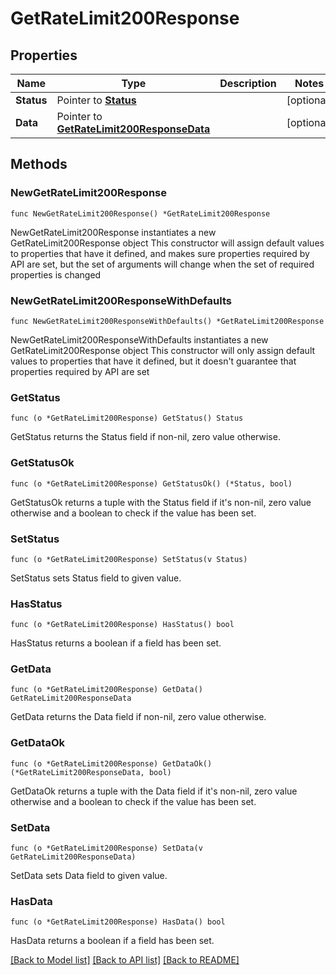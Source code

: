 # GetRateLimit200Response

## Properties

Name | Type | Description | Notes
------------ | ------------- | ------------- | -------------
**Status** | Pointer to [**Status**](Status.md) |  | [optional] 
**Data** | Pointer to [**GetRateLimit200ResponseData**](GetRateLimit200ResponseData.md) |  | [optional] 

## Methods

### NewGetRateLimit200Response

`func NewGetRateLimit200Response() *GetRateLimit200Response`

NewGetRateLimit200Response instantiates a new GetRateLimit200Response object
This constructor will assign default values to properties that have it defined,
and makes sure properties required by API are set, but the set of arguments
will change when the set of required properties is changed

### NewGetRateLimit200ResponseWithDefaults

`func NewGetRateLimit200ResponseWithDefaults() *GetRateLimit200Response`

NewGetRateLimit200ResponseWithDefaults instantiates a new GetRateLimit200Response object
This constructor will only assign default values to properties that have it defined,
but it doesn't guarantee that properties required by API are set

### GetStatus

`func (o *GetRateLimit200Response) GetStatus() Status`

GetStatus returns the Status field if non-nil, zero value otherwise.

### GetStatusOk

`func (o *GetRateLimit200Response) GetStatusOk() (*Status, bool)`

GetStatusOk returns a tuple with the Status field if it's non-nil, zero value otherwise
and a boolean to check if the value has been set.

### SetStatus

`func (o *GetRateLimit200Response) SetStatus(v Status)`

SetStatus sets Status field to given value.

### HasStatus

`func (o *GetRateLimit200Response) HasStatus() bool`

HasStatus returns a boolean if a field has been set.

### GetData

`func (o *GetRateLimit200Response) GetData() GetRateLimit200ResponseData`

GetData returns the Data field if non-nil, zero value otherwise.

### GetDataOk

`func (o *GetRateLimit200Response) GetDataOk() (*GetRateLimit200ResponseData, bool)`

GetDataOk returns a tuple with the Data field if it's non-nil, zero value otherwise
and a boolean to check if the value has been set.

### SetData

`func (o *GetRateLimit200Response) SetData(v GetRateLimit200ResponseData)`

SetData sets Data field to given value.

### HasData

`func (o *GetRateLimit200Response) HasData() bool`

HasData returns a boolean if a field has been set.


[[Back to Model list]](../README.md#documentation-for-models) [[Back to API list]](../README.md#documentation-for-api-endpoints) [[Back to README]](../README.md)



